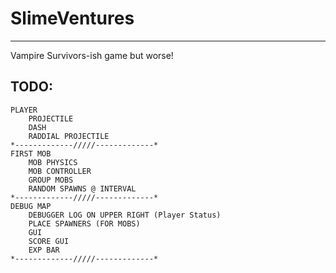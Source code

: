 # SlimeVentures
--------------------------------------
Vampire Survivors-ish game but worse!
## TODO: 
	
	PLAYER
		PROJECTILE
		DASH
		RADDIAL PROJECTILE
	*-------------/////-------------*
	FIRST MOB
		MOB PHYSICS
		MOB CONTROLLER
		GROUP MOBS
		RANDOM SPAWNS @ INTERVAL	
	*-------------/////-------------*
	DEBUG MAP
		DEBUGGER LOG ON UPPER RIGHT (Player Status)
		PLACE SPAWNERS (FOR MOBS)
		GUI 
		SCORE GUI
		EXP BAR
	*-------------/////-------------*
